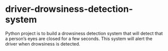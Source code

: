 # driver-drowsiness-detection-system
Python project is to build a drowsiness detection system that will detect that a person’s eyes are closed for a few seconds. This system will alert the driver when drowsiness is detected.
